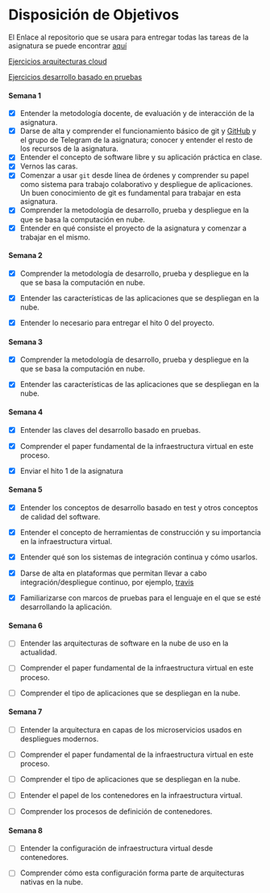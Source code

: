 # Disposición de Objetivos

El Enlace al repositorio que se usara para entregar todas las tareas de la asignatura se puede encontrar [aquí](https://github.com/FernandoRoldan93/CloudComputing)

[Ejercicios arquitecturas cloud](https://github.com/FernandoRoldan93/CloudComputing/blob/master/doc/Tema1/Arquitecturas_para_la_nube.md)

[Ejercicios desarrollo basado en pruebas](https://github.com/FernandoRoldan93/CloudComputing/blob/master/doc/Tema1/Desarrollo_Basado_En_Pruebas.md)

#### Semana 1

 - [x] Entender la metodología docente, de evaluación y de interacción de la asignatura.
- [x] Darse de alta y comprender el funcionamiento básico
   de git y [GitHub](https://github.com) y el grupo de Telegram de la
   asignatura; conocer y entender el resto de los recursos de la asignatura.
- [x] Entender el concepto de software libre y su aplicación práctica en clase.
- [x] Vernos las caras.
- [x] Comenzar a usar `git` desde línea de órdenes y comprender su papel como sistema para trabajo colaborativo y despliegue de aplicaciones. Un buen conocimiento de git es fundamental para trabajar en esta asignatura.
- [x] Comprender la metodología de desarrollo, prueba y despliegue en la que se basa la computación en nube.
- [x] Entender en qué consiste el proyecto de la asignatura y comenzar a trabajar en el mismo.

#### Semana 2


- [x] Comprender la metodología de desarrollo, prueba y despliegue en la que se basa la computación en nube.

- [x] Entender las características de las aplicaciones que se despliegan en la nube.

- [x] Entender lo necesario para entregar el hito 0 del proyecto.

#### Semana 3
- [x] Comprender la metodología de desarrollo, prueba y despliegue en la que se basa la computación en nube.

- [x] Entender las características de las aplicaciones que se despliegan en la nube.

#### Semana 4
- [x] Entender las claves del desarrollo basado en pruebas.

- [x] Comprender el paper fundamental de la infraestructura virtual en este proceso.

- [x] Enviar el hito 1 de la asignatura

#### Semana 5

- [x] Entender los conceptos de desarrollo basado en test y otros conceptos de calidad del software.

- [x] Entender el concepto de herramientas de construcción y su importancia en la infraestructura virtual.

- [x] Entender qué son los sistemas de integración continua y cómo usarlos.

- [x] Darse de alta en plataformas que permitan llevar a cabo integración/despliegue continuo, por ejemplo, [travis](https://travis-ci.org/)

- [x] Familiarizarse con marcos de pruebas para el lenguaje en el que se esté desarrollando la aplicación.

#### Semana 6

- [ ] Entender las arquitecturas de software en la nube de uso en la actualidad.

- [ ] Comprender el paper fundamental de la infraestructura virtual en este proceso.

- [ ] Comprender el tipo de aplicaciones que se despliegan en la nube.

#### Semana 7

- [ ] Entender la arquitectura en capas de los microservicios usados en despliegues modernos.

- [ ] Comprender el paper fundamental de la infraestructura virtual en este proceso.

- [ ] Comprender el tipo de aplicaciones que se despliegan en la nube.

- [ ] Entender el papel de los contenedores en la infraestructura virtual.

- [ ] Comprender los procesos de definición de contenedores.

#### Semana 8

- [ ] Entender la configuración de infraestructura virtual desde contenedores.

- [ ] Comprender cómo esta configuración forma parte de arquitecturas nativas en la nube.
